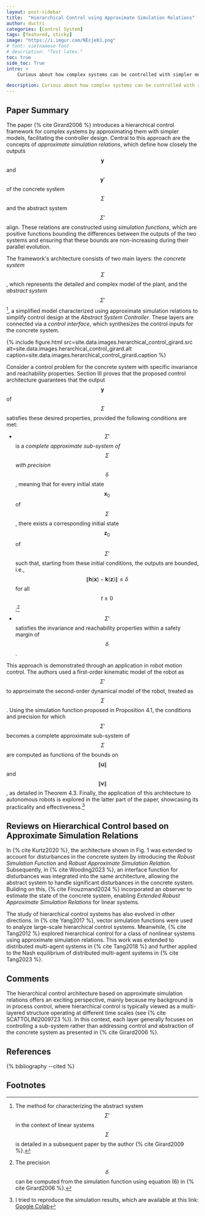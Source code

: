 ```yaml
---
layout: post-sidebar
title:  "Hierarchical Control using Approximate Simulation Relations"
author: ductri
categories: [Control System]
tags: [featured, sticky]
image: "https://i.imgur.com/NEcje0J.png"
# font: vietnamese-font
# description: "Test latex."
toc: true
side_toc: True
intro: >
    Curious about how complex systems can be controlled with simpler models? In this post, I will introduce you an interesting approach called hierarchical control using approximate simulation relations. You'll find a clear, easy-to-follow summary of Girard's 2006 paper, along with insights into how the method works, how it's evolved in recent research, and where it's being applied today--from robot motion control to multi-agent systems. Plus, I've included my own implementation code so you can try it out for yourself!

description: Curious about how complex systems can be controlled with simpler models? In this post, I unpack an elegant approach called hierarchical control using approximate simulation relations.
---
```


## Paper Summary

The paper {% cite Girard2006 %} introduces a hierarchical control framework for complex systems by approximating them with simpler models, facilitating the controller design. Central to this approach are the concepts of *approximate simulation relations*, which define how closely the outputs $$\mathbf{y}$$ and $$\mathbf{y}'$$ of the concrete system $$\Sigma$$ and the abstract system $$\Sigma'$$ align. These relations are constructed using *simulation functions*, which are positive functions bounding the differences between the outputs of the two systems and ensuring that these bounds are non-increasing during their parallel evolution.

The framework's architecture consists of two main layers: the *concrete system* $$\Sigma$$, which represents the detailed and complex model of the plant, and the *abstract system* $$\Sigma'$$[^1], a simplified model characterized using approximate simulation relations to simplify control design at the *Abstract System Controller*. These layers are connected via a *control interface*, which synthesizes the control inputs for the concrete system.

{% include figure.html
    src=site.data.images.herarchical_control_girard.src
    alt=site.data.images.herarchical_control_girard.alt
    caption=site.data.images.herarchical_control_girard.caption
%}

Consider a control problem for the concrete system with specific invariance and reachability properties. Section III proves that the proposed control architecture guarantees that the output $$\mathbf{y}$$ of $$\Sigma$$ satisfies these desired properties, provided the following conditions are met:

- $$\Sigma'$$ is a *complete approximate sub-system of* $$\Sigma$$ *with precision* $$\delta$$, meaning that for every initial state $$\mathbf{x}_0$$ of $$\Sigma$$, there exists a corresponding initial state $$\mathbf{z}_0$$ of $$\Sigma'$$ such that, starting from these initial conditions, the outputs are bounded, i.e., $$\|\mathbf{h}(\mathbf{x}) - \mathbf{k}(\mathbf{z})\| \leq \delta$$ for all $$t \geq 0$$;[^3]
- $$\Sigma'$$ satisfies the invariance and reachability properties within a safety margin of $$\delta$$.

This approach is demonstrated through an application in robot motion control. The authors used a first-order kinematic model of the robot as $$\Sigma'$$ to approximate the second-order dynamical model of the robot, treated as $$\Sigma$$. Using the simulation function proposed in Proposition 4.1, the conditions and precision for which $$\Sigma'$$ becomes a complete approximate sub-system of $$\Sigma$$ are computed as functions of the bounds on $$\|\mathbf{u}\|$$ and $$\|\mathbf{v}\|$$, as detailed in Theorem 4.3. Finally, the application of this architecture to autonomous robots is explored in the latter part of the paper, showcasing its practicality and effectiveness.[^4]

## Reviews on Hierarchical Control based on Approximate Simulation Relations

In {% cite Kurtz2020 %}, the architecture shown in Fig. 1 was extended to account for disturbances in the concrete system by introducing the *Robust Simulation Function* and *Robust Approximate Simulation Relation*. Subsequently, in {% cite Wooding2023 %}, an interface function for disturbances was integrated into the same architecture, allowing the abstract system to handle significant disturbances in the concrete system. Building on this, {% cite Firouzmand2024 %} incorporated an observer to estimate the state of the concrete system, enabling *Extended Robust Approximate Simulation Relations* for linear systems.

The study of hierarchical control systems has also evolved in other directions. In {% cite Yang2017 %}, vector simulation functions were used to analyze large-scale hierarchical control systems. Meanwhile, {% cite Tang2012 %} explored hierarchical control for a class of nonlinear systems using approximate simulation relations. This work was extended to distributed multi-agent systems in {% cite Tang2018 %} and further applied to the Nash equilibrium of distributed multi-agent systems in {% cite Tang2023 %}.

## Comments

The hierarchical control architecture based on approximate simulation relations offers an exciting perspective, mainly because my background is in process control, where hierarchical control is typically viewed as a multi-layered structure operating at different time scales (see {% cite SCATTOLINI2009723 %}). In this context, each layer generally focuses on controlling a sub-system rather than addressing control and abstraction of the concrete system as presented in {% cite Girard2006 %}.

## References

{% bibliography --cited %}

## Footnotes

[^1]: The method for characterizing the abstract system $$\Sigma'$$ in the context of linear systems $$\Sigma$$ is detailed in a subsequent paper by the author {% cite Girard2009 %}.

[^2]: I added the *Abstract System Controller* to clarify the control mechanism: we also need to design the controller for the abstract system.
[^3]: The precision $$\delta$$ can be computed from the simulation function using equation (6) in {% cite Girard2006 %}.
[^4]: I tried to reproduce the simulation results, which are available at this link: [Google Colab](https://colab.research.google.com/drive/16XZ5cDuYZwOKxt4M3upsC4mEnaYfyiv6?usp=sharing)
